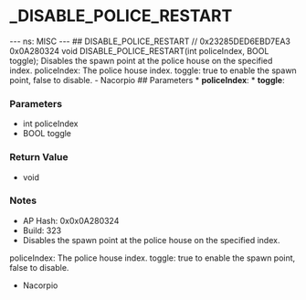 # _DISABLE_POLICE_RESTART

--- ns: MISC --- ## DISABLE_POLICE_RESTART  // 0x23285DED6EBD7EA3 0x0A280324 void DISABLE_POLICE_RESTART(int policeIndex, BOOL toggle);  Disables the spawn point at the police house on the specified index. policeIndex: The police house index. toggle: true to enable the spawn point, false to disable. - Nacorpio  ## Parameters * **policeIndex**: * **toggle**:

### Parameters
* int policeIndex
* BOOL toggle

### Return Value
* void

### Notes
* AP Hash: 0x0x0A280324
* Build: 323
* Disables the spawn point at the police house on the specified index.

policeIndex: The police house index.
toggle: true to enable the spawn point, false to disable.

- Nacorpio

